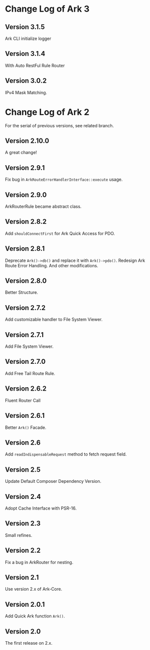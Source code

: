 # Change Log of Ark 3

## Version 3.1.5

Ark CLI initialize logger

## Version 3.1.4

With Auto RestFul Rule Router

## Version 3.0.2

IPv4 Mask Matching.

# Change Log of Ark 2

For the serial of previous versions, see related branch.

## Version 2.10.0

A great change!

## Version 2.9.1

Fix bug in `ArkRouteErrorHandlerInterface::execute` usage.

## Version 2.9.0

ArkRouterRule became abstract class.

## Version 2.8.2

Add `shouldConnectFirst` for Ark Quick Access for PDO.

## Version 2.8.1

Deprecate `Ark()->db()` and replace it with `Ark()->pdo()`.
Redesign Ark Route Error Handling.
And other modifications.

## Version 2.8.0

Better Structure.

## Version 2.7.2

Add customizable handler to File System Viewer.

## Version 2.7.1

Add File System Viewer.

## Version 2.7.0

Add Free Tail Route Rule.

## Version 2.6.2

Fluent Router Call

## Version 2.6.1

Better `Ark()` Facade.

## Version 2.6

Add `readIndispensableRequest` method to fetch request field.

## Version 2.5

Update Default Composer Dependency Version.

## Version 2.4

Adopt Cache Interface with PSR-16.

## Version 2.3

Small refines.

## Version 2.2

Fix a bug in ArkRouter for nesting.

## Version 2.1

Use version 2.x of Ark-Core.

## Version 2.0.1

Add Quick Ark function `Ark()`.

## Version 2.0

The first release on 2.x.